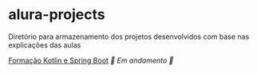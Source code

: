 # alura-projects
Diretório para armazenamento dos projetos desenvolvidos com base nas explicações das aulas

[Formação Kotlin e Spring Boot](https://cursos.alura.com.br/formacao-kotlin-spring-boot) *🚧 Em andamento 🚧*

